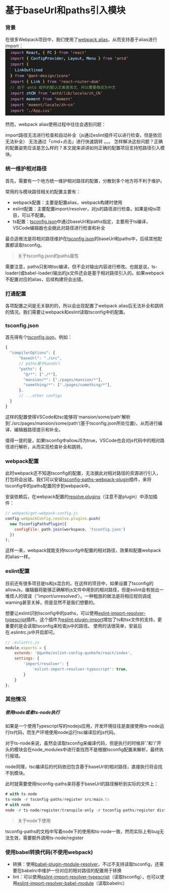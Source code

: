 # 基于baseUrl和paths引入模块 

### 背景

在很多Webpack项目中，我们使用了[webpack alias](https://webpack.js.org/configuration/resolve/#resolvealias)，从而支持基于alias进行import：
![](../imgs/paths.jpg)

然而，webpack alias使用过程中往往会遇到问题：

import路径无法进行检查和自动补全（js通过eslint插件可以进行检查，但是依旧无法补全）
无法通过「cmd+点击」进行快速跳转
。。。
怎样解决这些问题？正确的配置姿势应该是怎么样的？本文就来讲讲如何正确的配置项目支持短路径引入模块。

### 统一维护相对路径

首先，需要有一个地方统一维护相对路径的配置，分散到多个地方将不利于维护。

常用的与模块路径相关的配置主要有：

- webpack配置：主要是配置alias，webpack构建时使用
- eslint配置：主要配置import/resolver，对js的路径进行检查。如果是纯ts项目，可以不配置。
- ts配置：[tsconfig.json](https://www.tslang.cn/docs/handbook/tsconfig-json.html)中通过baseUrl和paths指定，主要用于ts编译，VSCode编辑器也会据此对路径进行检查和补全

最合适做法是将相对路径维护在[tsconfig.json](https://www.tslang.cn/docs/handbook/tsconfig-json.html)的baseUrl和paths中，后续其他配置都读取tsconfig。

> 关于tsconfig.json的paths属性

需要注意，paths只影响tsc编译，但不会对输出内容进行修改。也就是说，ts-loader(或babel-loader)输出的js文件还会是基于相对路径引入的。如果webpack不配置对应的alias，后续构建将会出错。

### 打通配置

各项配置之间是无关联的的，所以会出现配置了webpack alias后无法补全和跳转的情况。我们需要让webpack和eslint读取tsconfig中的配置。

### tsconfig.json

首先得有个[tsconfig.json](https://www.tslang.cn/docs/handbook/tsconfig-json.html)。例如：

```js
{
  "compilerOptions": {
      "baseUrl": "./src",
      // paths基于baseUrl
      "paths": {
        "@/*": ["./*"],
        "mansion/*": ["./pages/mansion/*"],
        "something/*": ["./pages/something/*"],
      },
      // ...other configs
  }
}
```

这样的配置使得VSCode和tsc能够将'mansion/some/path'解析到'./src/pages/mansion/some/path'(基于tsconfig.json所处位置)，从而进行编译、编辑器路径提示和补全。

值得一提的是，如果tsconfig中allowJS为true，VSCode也会对js代码中的相对路径进行解析，从而实现检查补全和跳转。

### webpack配置

此时webpack还不知道tsconfig的配置，无法据此对相对路径的资源进行引入，打包将会出错。我们可以安装[tsconfig-paths-webpack-plugin](https://www.npmjs.com/package/tsconfig-paths-webpack-plugin)插件，来将tsconfig中的paths配置同步到webpack中。

安装依赖后，在webpack配置的[resolve.plugins](https://webpack.js.org/configuration/resolve/#resolveplugins)（注意不是plugin）中添加插件：

```js
// webpack/get-webpack-config.js
config.webpackConfig.resolve.plugins.push(
  new TsconfigPathsPlugin({
    configFile: path.join(workspace, 'tsconfig.json')
  })
);
```

这样一来，webpack就能支持tsconfg中配置的相对路径，效果和配置webpack的alias一样。

### eslint配置

目前还有很多项目是ts和js混合的。在这样的项目中，如果设置了tsconfig的allowJs，编辑器将能够正确解析js文件中用到的相对路径，但是eslint会有抛出一堆烦人的错误（’’import/unresolved’）。一种粗放的做法是将相应规则调成warning甚至关掉，但是显然不是我们想要的。

想要让eslint识别tsconfig中的paths，可以使用[eslint-import-resolver-typescript](https://www.npmjs.com/package/eslint-import-resolver-typescript)插件。这个插件为[eslint-plugin-import](https://www.npmjs.com/package/eslint-plugin-import)增加了ts和tsx文件的支持，更重要的是会读取tsconfig来检查js中的路径。
使用的话很简单，安装后在.eslintrc.js中开启即可。

```js
// .eslintrc.js
module.exports = {
    extends: '@qunhe/eslint-config-qunhefe/react/index',
    settings: {
        'import/resolver': {
            'eslint-import-resolver-typescript': true,
        }
    }
};
```

### 其他情况

##### 使用node或者ts-node执行

如果是一个使用Typescript写的nodejs应用，开发环境往往是直接使用ts-node运行ts代码，而生产环境使用node运行tsc编译后的js代码。

对于ts-node来说，虽然会读取tsconfig来编译代码，但是执行的时候非'.'和'/'开头的模块会在node_modules中进行查找而不是根据tsconfig配置来解析，最终执行报错。

node同理，tsc编译后的代码依旧包含基于baseUrl的相对路径，直接执行将会找不到模块。

此时就需要使用tsconfig-paths来将基于baseUrl的路径解析到实际的文件上：

```js
# with ts-node
ts-node -r tsconfig-paths/register src/main.ts
# with node
node -r ts-node/register/transpile-only -r tsconfig-paths/register dist/main.js
```

> 关于node下使用

tsconfig-paths的文档中写着node下的使用和ts-node一致，然而实际上有bug无法生效，需要额外调用ts-node/register



### 使用babel转换代码(不使用webpack)

- 转换：使用[babel-plugin-module-resolver](https://www.npmjs.com/package/babel-plugin-module-resolver)，不过不支持读取tsconfig，还需要在babelrc中维护一份对应的相对路径的配置用于转换
- lint：可以使用[eslint-import-resolver-typescript](https://www.npmjs.com/package/eslint-import-resolver-typescript)（读取tsconfig），也可以使用[eslint-import-resolver-babel-module](https://www.npmjs.com/package/eslint-import-resolver-babel-module)（读取babelrc）